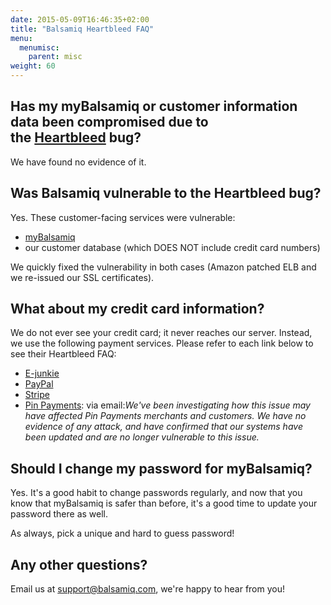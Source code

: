 ```yaml
---
date: 2015-05-09T16:46:35+02:00
title: "Balsamiq Heartbleed FAQ"
menu:
  menumisc:
    parent: misc
weight: 60
---
```

## Has my myBalsamiq or customer information data been compromised due to the [Heartbleed](http://heartbleed.com/) bug?

We have found no evidence of it.

## Was Balsamiq vulnerable to the Heartbleed bug?

Yes. These customer-facing services were vulnerable:

*   [myBalsamiq](https://balsamiq.com/products/mockups/mybalsamiq/)
*   our customer database (which DOES NOT include credit card numbers)

We quickly fixed the vulnerability in both cases (Amazon patched ELB and we re-issued our SSL certificates).

## What about my credit card information?

We do not ever see your credit card; it never reaches our server. Instead, we use the following payment services. Please refer to each link below to see their Heartbleed FAQ:

*   [E-junkie](http://www.e-junkie.com/bb/topic/6793/pg/0)
*   [PayPal](https://www.paypal-community.com/t5/PayPal-Forward/OpenSSL-Heartbleed-Bug-PayPal-Account-Holders-are-Secure/ba-p/797568)
*   [Stripe](https://stripe.com/blog/heartbleed)
*   [Pin Payments](https://pinpayments.com/): via email:_We've been investigating how this issue may have affected Pin Payments merchants and customers. We have no evidence of any attack, and have confirmed that our systems have been updated and are no longer vulnerable to this issue._

## Should I change my password for myBalsamiq?

Yes. It's a good habit to change passwords regularly, and now that you know that myBalsamiq is safer than before, it's a good time to update your password there as well.

As always, pick a unique and hard to guess password!

## Any other questions?

Email us at [support@balsamiq.com](mailto:support@balsamiq.com), we're happy to hear from you!

